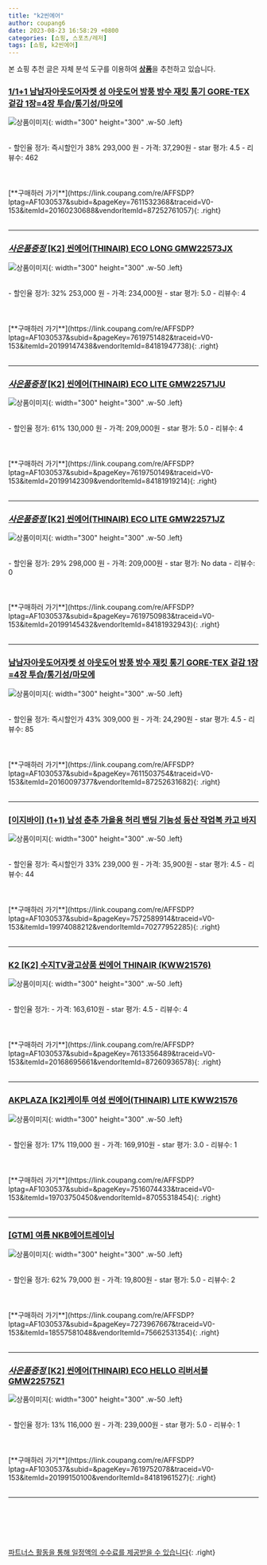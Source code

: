 ```yaml
---
title: "k2씬에어"
author: coupang6
date: 2023-08-23 16:58:29 +0800
categories: [쇼핑, 스포츠/레저]
tags: [쇼핑, k2씬에어]
---
```


본 쇼핑 추천 글은 자체 분석 도구를 이용하여 [**상품**](https://link.coupang.com/a/bao1ui)을 추천하고 있습니다.

### [1/1+1 남남자아웃도어자켓 성 아웃도어 방풍 방수 재킷 통기 GORE-TEX 겉감 1장=4장 투습/통기성/마모에](https://link.coupang.com/re/AFFSDP?lptag=AF1030537&subid=&pageKey=7611532368&traceid=V0-153&itemId=20160230688&vendorItemId=87252761057)

![상품이미지](https://thumbnail7.coupangcdn.com/thumbnails/remote/230x230ex/image/vendor_inventory/ed3f/ac7dcd5ddcf02fcd57282d8a518b765ab829604841eff4f0bbb24d715057.png){: width="300" height="300" .w-50 .left}


<br>
- 할인율 정가: 즉시할인가 38%  293,000   원
- 가격: 37,290원
- star 평가: 4.5
- 리뷰수: 462
<br>
<br>
<br>
<br>
[**구매하러 가기**](https://link.coupang.com/re/AFFSDP?lptag=AF1030537&subid=&pageKey=7611532368&traceid=V0-153&itemId=20160230688&vendorItemId=87252761057){: .right}
<br>
<br>

---

### [*사은품증정* [K2] 씬에어(THINAIR) ECO LONG GMW22573JX](https://link.coupang.com/re/AFFSDP?lptag=AF1030537&subid=&pageKey=7619751482&traceid=V0-153&itemId=20199147438&vendorItemId=84181947738)

![상품이미지](https://thumbnail7.coupangcdn.com/thumbnails/remote/230x230ex/image/vendor_inventory/d8fc/f3f7d76bd2ed4d60c2e2c6009fb2d60bd0326ab4ced403c0942510dd06be.jpg){: width="300" height="300" .w-50 .left}


<br>
- 할인율 정가: 32%  253,000   원
- 가격: 234,000원
- star 평가: 5.0
- 리뷰수: 4
<br>
<br>
<br>
<br>
[**구매하러 가기**](https://link.coupang.com/re/AFFSDP?lptag=AF1030537&subid=&pageKey=7619751482&traceid=V0-153&itemId=20199147438&vendorItemId=84181947738){: .right}
<br>
<br>

---

### [*사은품증정* [K2] 씬에어(THINAIR) ECO LITE GMW22571JU](https://link.coupang.com/re/AFFSDP?lptag=AF1030537&subid=&pageKey=7619750149&traceid=V0-153&itemId=20199142309&vendorItemId=84181919214)

![상품이미지](https://thumbnail9.coupangcdn.com/thumbnails/remote/230x230ex/image/vendor_inventory/61d7/b4165293ddb8beb62a0cf21c7c61fe7dd69fce6f090c8058974979e5e583.jpg){: width="300" height="300" .w-50 .left}


<br>
- 할인율 정가: 61%  130,000   원
- 가격: 209,000원
- star 평가: 5.0
- 리뷰수: 4
<br>
<br>
<br>
<br>
[**구매하러 가기**](https://link.coupang.com/re/AFFSDP?lptag=AF1030537&subid=&pageKey=7619750149&traceid=V0-153&itemId=20199142309&vendorItemId=84181919214){: .right}
<br>
<br>

---

### [*사은품증정* [K2] 씬에어(THINAIR) ECO LITE GMW22571JZ](https://link.coupang.com/re/AFFSDP?lptag=AF1030537&subid=&pageKey=7619750983&traceid=V0-153&itemId=20199145432&vendorItemId=84181932943)

![상품이미지](https://thumbnail9.coupangcdn.com/thumbnails/remote/230x230ex/image/vendor_inventory/049e/a95618fdab627997333f3cb26837f447138f486f97a08b18df2de112aabc.jpg){: width="300" height="300" .w-50 .left}


<br>
- 할인율 정가: 29%  298,000   원
- 가격: 209,000원
- star 평가: No data
- 리뷰수: 0
<br>
<br>
<br>
<br>
[**구매하러 가기**](https://link.coupang.com/re/AFFSDP?lptag=AF1030537&subid=&pageKey=7619750983&traceid=V0-153&itemId=20199145432&vendorItemId=84181932943){: .right}
<br>
<br>

---

### [남남자아웃도어자켓 성 아웃도어 방풍 방수 재킷 통기 GORE-TEX 겉감 1장=4장 투습/통기성/마모에](https://link.coupang.com/re/AFFSDP?lptag=AF1030537&subid=&pageKey=7611503754&traceid=V0-153&itemId=20160097377&vendorItemId=87252631682)

![상품이미지](https://thumbnail10.coupangcdn.com/thumbnails/remote/230x230ex/image/vendor_inventory/e3fc/ffae137ab58cc0cc0d277fed7bd23825fb7e0cb5d042cc523716b9192bfe.png){: width="300" height="300" .w-50 .left}


<br>
- 할인율 정가: 즉시할인가 43%  309,000   원
- 가격: 24,290원
- star 평가: 4.5
- 리뷰수: 85
<br>
<br>
<br>
<br>
[**구매하러 가기**](https://link.coupang.com/re/AFFSDP?lptag=AF1030537&subid=&pageKey=7611503754&traceid=V0-153&itemId=20160097377&vendorItemId=87252631682){: .right}
<br>
<br>

---

### [[이지바이] (1+1) 남성 춘추 가을용 허리 밴딩 기능성 등산 작업복 카고 바지](https://link.coupang.com/re/AFFSDP?lptag=AF1030537&subid=&pageKey=7572589914&traceid=V0-153&itemId=19974088212&vendorItemId=70277952285)

![상품이미지](https://thumbnail8.coupangcdn.com/thumbnails/remote/230x230ex/image/vendor_inventory/7da2/110c166f1be466ea78443542003c78b529873883f4557747d6086ea0c75b.jpg){: width="300" height="300" .w-50 .left}


<br>
- 할인율 정가: 즉시할인가 33%  239,000   원
- 가격: 35,900원
- star 평가: 4.5
- 리뷰수: 44
<br>
<br>
<br>
<br>
[**구매하러 가기**](https://link.coupang.com/re/AFFSDP?lptag=AF1030537&subid=&pageKey=7572589914&traceid=V0-153&itemId=19974088212&vendorItemId=70277952285){: .right}
<br>
<br>

---

### [K2 [K2] 수지TV광고상품 씬에어 THINAIR (KWW21576)](https://link.coupang.com/re/AFFSDP?lptag=AF1030537&subid=&pageKey=7613356489&traceid=V0-153&itemId=20168695661&vendorItemId=87260936578)

![상품이미지](https://thumbnail10.coupangcdn.com/thumbnails/remote/230x230ex/image/vendor_inventory/36d6/0268dc3eb71c7229c8de6b1bd13b457e3b7a9812bfcf40e1d1d3d72653cb.jpg){: width="300" height="300" .w-50 .left}


<br>
- 할인율 정가: 
- 가격: 163,610원
- star 평가: 4.5
- 리뷰수: 4
<br>
<br>
<br>
<br>
[**구매하러 가기**](https://link.coupang.com/re/AFFSDP?lptag=AF1030537&subid=&pageKey=7613356489&traceid=V0-153&itemId=20168695661&vendorItemId=87260936578){: .right}
<br>
<br>

---

### [AKPLAZA [K2]케이투 여성 씬에어(THINAIR) LITE KWW21576](https://link.coupang.com/re/AFFSDP?lptag=AF1030537&subid=&pageKey=7516074433&traceid=V0-153&itemId=19703750450&vendorItemId=87055318454)

![상품이미지](https://thumbnail6.coupangcdn.com/thumbnails/remote/230x230ex/image/vendor_inventory/f628/d46c07f2ca4bbd039748da70a7547bec85f0f6ee31a454732b8c7613ff77.jpg){: width="300" height="300" .w-50 .left}


<br>
- 할인율 정가: 17%  119,000   원
- 가격: 169,910원
- star 평가: 3.0
- 리뷰수: 1
<br>
<br>
<br>
<br>
[**구매하러 가기**](https://link.coupang.com/re/AFFSDP?lptag=AF1030537&subid=&pageKey=7516074433&traceid=V0-153&itemId=19703750450&vendorItemId=87055318454){: .right}
<br>
<br>

---

### [[GTM] 여름 NKB에어트레이닝](https://link.coupang.com/re/AFFSDP?lptag=AF1030537&subid=&pageKey=7273967667&traceid=V0-153&itemId=18557581048&vendorItemId=75662531354)

![상품이미지](https://thumbnail10.coupangcdn.com/thumbnails/remote/230x230ex/image/vendor_inventory/732e/9fec39e9adf61d68947fcd45d9531d009b7864910ce5689c8e58428d6a38.jpg){: width="300" height="300" .w-50 .left}


<br>
- 할인율 정가: 62%  79,000   원
- 가격: 19,800원
- star 평가: 5.0
- 리뷰수: 2
<br>
<br>
<br>
<br>
[**구매하러 가기**](https://link.coupang.com/re/AFFSDP?lptag=AF1030537&subid=&pageKey=7273967667&traceid=V0-153&itemId=18557581048&vendorItemId=75662531354){: .right}
<br>
<br>

---

### [*사은품증정* [K2] 씬에어(THINAIR) ECO HELLO 리버서블 GMW22575Z1](https://link.coupang.com/re/AFFSDP?lptag=AF1030537&subid=&pageKey=7619752078&traceid=V0-153&itemId=20199150100&vendorItemId=84181961527)

![상품이미지](https://thumbnail10.coupangcdn.com/thumbnails/remote/230x230ex/image/vendor_inventory/ae22/01c989c8ed5783dc051ebfa42ea2cf318f537ec2c862601ce1a3f70b27e2.jpg){: width="300" height="300" .w-50 .left}


<br>
- 할인율 정가: 13%  116,000   원
- 가격: 239,000원
- star 평가: 5.0
- 리뷰수: 1
<br>
<br>
<br>
<br>
[**구매하러 가기**](https://link.coupang.com/re/AFFSDP?lptag=AF1030537&subid=&pageKey=7619752078&traceid=V0-153&itemId=20199150100&vendorItemId=84181961527){: .right}
<br>
<br>

---
<br><br><br><br><br> [파트너스 활동을 통해 일정액의 수수료를 제공받을 수 있습니다](https://link.coupang.com/a/bao1ui){: .right}